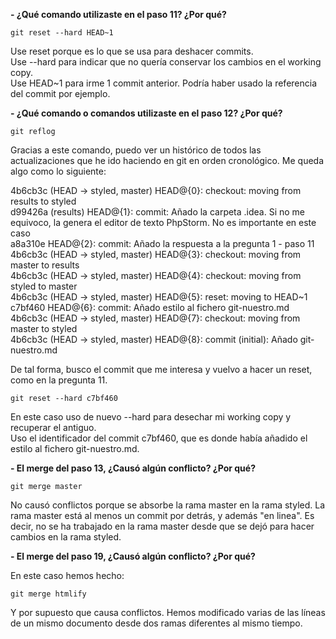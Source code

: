 **- ¿Qué comando utilizaste en el paso 11? ¿Por qué?**

`git reset --hard HEAD~1`

Use reset porque es lo que se usa para deshacer commits. <br>
Use --hard para indicar que no quería conservar los cambios en el working copy. <br>
Use HEAD~1 para irme 1 commit anterior. Podría haber usado la referencia del commit por ejemplo.

**- ¿Qué comando o comandos utilizaste en el paso 12? ¿Por qué?**

`git reflog`

Gracias a este comando, puedo ver un histórico de todos las actualizaciones que he ido haciendo en git en orden cronológico. Me queda algo como lo siguiente: <br>

4b6cb3c (HEAD -> styled, master) HEAD@{0}: checkout: moving from results to styled<br>
d99426a (results) HEAD@{1}: commit: Añado la carpeta .idea. Si no me equivoco, la genera el editor de texto PhpStorm. No es importante en este caso<br>
a8a310e HEAD@{2}: commit: Añado la respuesta a la pregunta 1 - paso 11<br>
4b6cb3c (HEAD -> styled, master) HEAD@{3}: checkout: moving from master to results<br>
4b6cb3c (HEAD -> styled, master) HEAD@{4}: checkout: moving from styled to master<br>
4b6cb3c (HEAD -> styled, master) HEAD@{5}: reset: moving to HEAD~1<br>
c7bf460 HEAD@{6}: commit: Añado estilo al fichero git-nuestro.md<br>
4b6cb3c (HEAD -> styled, master) HEAD@{7}: checkout: moving from master to styled<br>
4b6cb3c (HEAD -> styled, master) HEAD@{8}: commit (initial): Añado git-nuestro.md<br>

De tal forma, busco el commit que me interesa y vuelvo a hacer un reset, como en la pregunta 11.

`git reset --hard c7bf460`

En este caso uso de nuevo --hard para desechar mi working copy y recuperar el antiguo.<br>
Uso el identificador del commit c7bf460, que es donde había añadido el estilo al fichero git-nuestro.md.

**- El merge del paso 13, ¿Causó algún conflicto? ¿Por qué?**

`git merge master`

No causó conflictos porque se absorbe la rama master en la rama styled. La rama master está al menos un commit por detrás, y además "en linea". Es decir, no se ha trabajado en la rama master desde que se dejó para hacer cambios en la rama styled.

**- El merge del paso 19, ¿Causó algún conflicto? ¿Por qué?**

En este caso hemos hecho:
 
 `git merge htmlify`
 
 Y por supuesto que causa conflictos. Hemos modificado varias de las líneas de un mismo documento desde dos ramas diferentes al mismo tiempo.
 